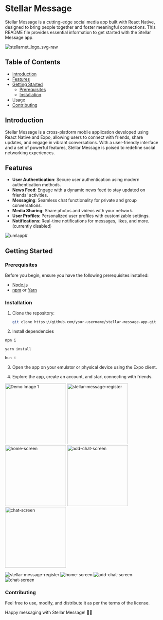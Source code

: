 # Stellar Message

Stellar Message is a cutting-edge social media app built with React Native, designed to bring people together and foster meaningful connections. This README file provides essential information to get started with the Stellar Message app.

![stellarnet_logo_svg-raw](https://github.com/dsrcr/stellar-message/assets/91333841/e1294e32-df85-42e5-94bf-9612ee86d286)

## Table of Contents

- [Introduction](#introduction)
- [Features](#features)
- [Getting Started](#getting-started)
  - [Prerequisites](#prerequisites)
  - [Installation](#installation)
- [Usage](#usage)
- [Contributing](#contributing)

## Introduction

Stellar Message is a cross-platform mobile application developed using React Native and Expo, allowing users to connect with friends, share updates, and engage in vibrant conversations. With a user-friendly interface and a set of powerful features, Stellar Message is poised to redefine social networking experiences.

## Features

- **User Authentication**: Secure user authentication using modern authentication methods.
- **News Feed**: Engage with a dynamic news feed to stay updated on friends' activities.
- **Messaging**: Seamless chat functionality for private and group conversations.
- **Media Sharing**: Share photos and videos with your network.
- **User Profiles**: Personalized user profiles with customizable settings.
- **Notifications**: Real-time notifications for messages, likes, and more. (currently disabled)

![umlapp](https://github.com/dsrcr/stellar-message/assets/91333841/4da102a2-e84a-4f59-9751-0764ac4e9aad)# 

## Getting Started

### Prerequisites

Before you begin, ensure you have the following prerequisites installed:

- [Node.js](https://nodejs.org/)
- [npm](https://www.npmjs.com/) or [Yarn](https://yarnpkg.com/)

### Installation

1. Clone the repository:

   ```bash
   git clone https://github.com/your-username/stellar-message-app.git
   ```

2. Install dependencies

```bash
npm i
```

```bash
yarn install
```

```bash
bun i
```

3. Open the app on your emulator or physical device using the Expo client.

4. Explore the app, create an account, and start connecting with friends.

<img src="https://github.com/dsrcr/stellar-message/assets/91333841/20630351-2ca8-483b-b04c-7fe455508d1b" alt="Demo Image 1" width="200" />
<img src="https://github.com/dsrcr/stellar-message/raw/main/assets/91333841/02154356-9223-40d3-996e-441863cc8a04" alt="stellar-message-register" width="200" />
<img src="https://github.com/dsrcr/stellar-message/raw/main/assets/91333841/0aeab7a8-71e8-44fe-944b-77744c7d7bdc" alt="home-screen" width="200" />
<img src="https://github.com/dsrcr/stellar-message/raw/main/assets/91333841/a7223ea0-4cee-4371-8243-a1798a854e88" alt="add-chat-screen" width="200" />
<img src="https://github.com/dsrcr/stellar-message/raw/main/assets/91333841/0cf43d14-c96d-4a42-991a-cc4c81b5f5c8" alt="chat-screen" width="200" />


![stellar-message-register](https://github.com/dsrcr/stellar-message/assets/91333841/02154356-9223-40d3-996e-441863cc8a04)
![home-screen](https://github.com/dsrcr/stellar-message/assets/91333841/0aeab7a8-71e8-44fe-944b-77744c7d7bdc)
![add-chat-screen](https://github.com/dsrcr/stellar-message/assets/91333841/a7223ea0-4cee-4371-8243-a1798a854e88)
![chat-screen](https://github.com/dsrcr/stellar-message/assets/91333841/0cf43d14-c96d-4a42-991a-cc4c81b5f5c8)


### Contributing
Feel free to use, modify, and distribute it as per the terms of the license.

Happy messaging with Stellar Message! 🚀✨
